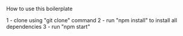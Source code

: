 How to use this boilerplate

1 - clone using "git clone" command
2 - run "npm install" to install all dependencies
3 - run "npm start"
 